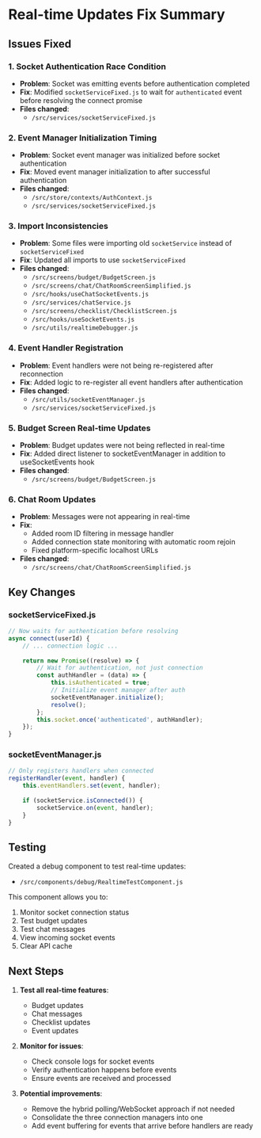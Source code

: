 # Real-time Updates Fix Summary

## Issues Fixed

### 1. **Socket Authentication Race Condition**
- **Problem**: Socket was emitting events before authentication completed
- **Fix**: Modified `socketServiceFixed.js` to wait for `authenticated` event before resolving the connect promise
- **Files changed**: 
  - `/src/services/socketServiceFixed.js`

### 2. **Event Manager Initialization Timing**
- **Problem**: Socket event manager was initialized before socket authentication
- **Fix**: Moved event manager initialization to after successful authentication
- **Files changed**:
  - `/src/store/contexts/AuthContext.js` 
  - `/src/services/socketServiceFixed.js`

### 3. **Import Inconsistencies**
- **Problem**: Some files were importing old `socketService` instead of `socketServiceFixed`
- **Fix**: Updated all imports to use `socketServiceFixed`
- **Files changed**:
  - `/src/screens/budget/BudgetScreen.js`
  - `/src/screens/chat/ChatRoomScreenSimplified.js`
  - `/src/hooks/useChatSocketEvents.js`
  - `/src/services/chatService.js`
  - `/src/screens/checklist/ChecklistScreen.js`
  - `/src/hooks/useSocketEvents.js`
  - `/src/utils/realtimeDebugger.js`

### 4. **Event Handler Registration**
- **Problem**: Event handlers were not being re-registered after reconnection
- **Fix**: Added logic to re-register all event handlers after authentication
- **Files changed**:
  - `/src/utils/socketEventManager.js`
  - `/src/services/socketServiceFixed.js`

### 5. **Budget Screen Real-time Updates**
- **Problem**: Budget updates were not being reflected in real-time
- **Fix**: Added direct listener to socketEventManager in addition to useSocketEvents hook
- **Files changed**:
  - `/src/screens/budget/BudgetScreen.js`

### 6. **Chat Room Updates**
- **Problem**: Messages were not appearing in real-time
- **Fix**: 
  - Added room ID filtering in message handler
  - Added connection state monitoring with automatic room rejoin
  - Fixed platform-specific localhost URLs
- **Files changed**:
  - `/src/screens/chat/ChatRoomScreenSimplified.js`

## Key Changes

### socketServiceFixed.js
```javascript
// Now waits for authentication before resolving
async connect(userId) {
    // ... connection logic ...
    
    return new Promise((resolve) => {
        // Wait for authentication, not just connection
        const authHandler = (data) => {
            this.isAuthenticated = true;
            // Initialize event manager after auth
            socketEventManager.initialize();
            resolve();
        };
        this.socket.once('authenticated', authHandler);
    });
}
```

### socketEventManager.js
```javascript
// Only registers handlers when connected
registerHandler(event, handler) {
    this.eventHandlers.set(event, handler);
    
    if (socketService.isConnected()) {
        socketService.on(event, handler);
    }
}
```

## Testing

Created a debug component to test real-time updates:
- `/src/components/debug/RealtimeTestComponent.js`

This component allows you to:
1. Monitor socket connection status
2. Test budget updates
3. Test chat messages
4. View incoming socket events
5. Clear API cache

## Next Steps

1. **Test all real-time features**:
   - Budget updates
   - Chat messages
   - Checklist updates
   - Event updates

2. **Monitor for issues**:
   - Check console logs for socket events
   - Verify authentication happens before events
   - Ensure events are received and processed

3. **Potential improvements**:
   - Remove the hybrid polling/WebSocket approach if not needed
   - Consolidate the three connection managers into one
   - Add event buffering for events that arrive before handlers are ready